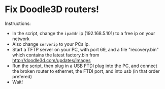 # Fix Doodle3D routers!

Instructions:

- In the script, change the `ipaddr` ip (192.168.5.101) to a free ip on your network
- Also change `serverip` to your PCs ip.
- Start a TFTP server on your PC, with port 69, and a file "recovery.bin" which contains the latest factory.bin from http://doodle3d.com/updates/images
- Run the script, then plug in a USB FTDI plug into the PC, and connect the broken router to ethernet, the FTDI port, and into usb (in that order prefered)
- Wait!
